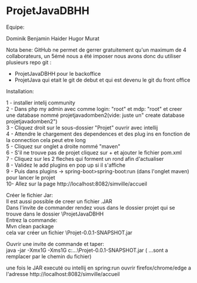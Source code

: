 # ProjetJavaDBHH

Equipe:

Dominik
Benjamin
Haider
Hugor
Murat

Nota bene:
GitHub ne permet de gerrer gratuitement qu'un maximum de 4 collaborateurs, un 5émé nous a été imposer nous avons donc du utiliser plusieurs repo git :      
- ProjetJavaDBHH pour le backoffice               
- ProjetJava qui etait le git de debut et qui est devenu le git du front office      

Installation:

1 - installer intelij community    
2 - Dans php my admin avec comme login: "root" et mdp: "root" et creer une database nommé projetjavadomben2(vide: juste un" create database projetjavadomben2")       
3 - Cliquez droit sur le sous-dossier "Projet" ouvrir avec intellij      
4 - Attendre le chargement des dependences et des plug ins en fonction de la connection cela peut etre long       
5 - Cliquez sur onglet a droite nommé "maven"  
6 - S'il ne trouve pas de projet cliquez sur + et ajouter le fichier pom.xml    
7 - Cliquez sur les 2 fleches qui forment un rond afin d'actualiser    
8 - Validez le add plugins en pop up si il s'affiche    
9 - Puis dans plugins -> spring-boot>spring-boot:run (dans l'onglet maven) pour lancer le projet   
10- Allez sur la page http://localhost:8082/simville/accueil

Créer le fichier Jar:                 
Il est aussi possible de creer un fichier .JAR                     
Dans l'invite de commander rendez vous dans le dossier projet qui se trouve dans le dossier \ProjetJavaDBHH                         
Entrez la commande:                    
Mvn clean package                     
cela var créer un fichier \Projet-0.0.1-SNAPSHOT.jar               
                  
Ouvrir une invite de commande et taper:                    
java -jar -Xmx1G -Xms1G c:\...\Projet-0.0.1-SNAPSHOT.jar ( ...sont a remplacer par le chemin du fichier)                  
                
une fois le JAR executé ou intellij en spring:run
ouvrir firefox/chrome/edge a l'adresse http://localhost:8082/simville/accueil

